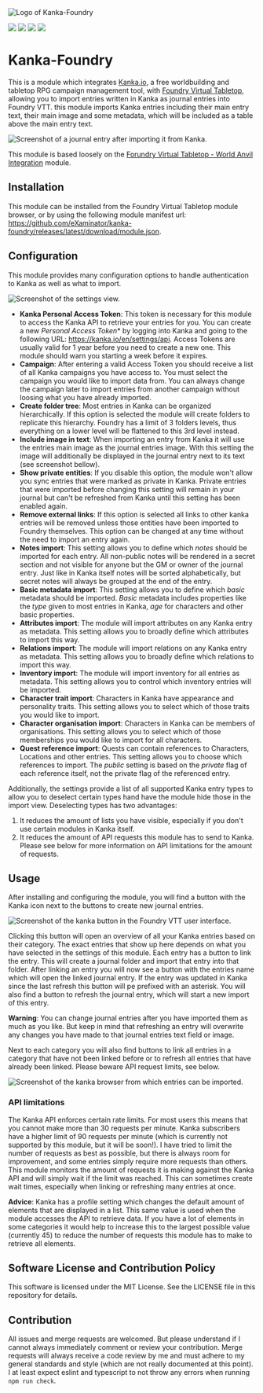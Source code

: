<img src="./docs/assets/kanka-foundry-logo.png" alt="Logo of Kanka-Foundry" />

<img src="https://img.shields.io/github/v/release/eXaminator/kanka-foundry?style=for-the-badge" /> <img src="https://img.shields.io/badge/dynamic/json?label=Foundry&query=compatibleCoreVersion&url=https%3A%2F%2Fraw.githubusercontent.com%2FeXaminator%2Fkanka-foundry%2Fmain%2Fsrc%2Fmodule.json&style=for-the-badge&color=ff6400" /> <img src="https://img.shields.io/david/eXaminator/kanka-foundry?style=for-the-badge" /> <img src="https://img.shields.io/github/downloads/eXaminator/kanka-foundry/total?style=for-the-badge" />

# Kanka-Foundry
This is a module which integrates [Kanka.io](https://kanka.io), a free worldbuilding and tabletop RPG campaign
management tool, with [Foundry Virtual Tabletop](http://foundryvtt.com), allowing you to import entries written
in Kanka as journal entries into Foundry VTT. this module imports Kanka entries including their main entry text,
their main image and some metadata, which will be included as a table above the main entry text.

<img src="./docs/assets/location.png" alt="Screenshot of a journal entry after importing it from Kanka." />

This module is based loosely on the
[Forundry Virtual Tabletop - World Anvil Integration](https://gitlab.com/foundrynet/world-anvil) module.

## Installation
This module can be installed from the Foundry Virtual Tabletop module browser, or by using the following module
manifest url: https://github.com/eXaminator/kanka-foundry/releases/latest/download/module.json.

## Configuration
This module provides many configuration options to handle authentication to Kanka as well as what to import.

<img src="./docs/assets/settings.png" alt="Screenshot of the settings view." />

- **Kanka Personal Access Token**: This token is necessary for this module to access the Kanka API to retrieve your
entries for you. You can create a new *Personal Access Token** by logging into Kanka and going to the following URL:
https://kanka.io/en/settings/api. Access Tokens are usually valid for 1 year before you need to create a new one.
This module should warn you starting a week before it expires.
- **Campaign**: After entering a valid Access Token you should receive a list of all Kanka campaigns you have access
to. You must select the campaign you would like to import data from. You can always change the campaign later to import
entries from another campaign without loosing what you have already imported.
- **Create folder tree**: Most entries in Kanka can be organized hierarchically. If this option is selected the module
will create folders to replicate this hierarchy. Foundry has a limit of 3 folders levels, thus everything on a lower
level will be flattened to this 3rd level instead.
- **Include image in text**: When importing an entry from Kanka it will use the entries main image as the journal
entries image. With this setting the image will additionally be displayed in the journal entry next to its text
(see screenshot bellow).
- **Show private entities**: If you disable this option, the module won't allow you sync entries that were marked as
private in Kanka. Private entries that were imported before changing this setting will remain in your journal but can't
be refreshed from Kanka until this setting has been enabled again.
- **Remove external links**: If this option is selected all links to other kanka entries will be removed unless those
entities have been imported to Foundry themselves. This option can be changed at any time without the need to import
an entry again.
- **Notes import**: This setting allows you to define which *notes* should be imported for each entry. All non-public
notes will be rendered in a secret section and not visible for anyone but the GM or owner of the journal entry. Just
like in Kanka itself notes will be sorted alphabetically, but secret notes will always be grouped at the end of the
entry.
- **Basic metadata import**: This setting allows you to define which *basic* metadata should be imported. *Basic*
metadata includes properties like the *type* given to most entries in Kanka, *age* for characters and other basic
properties.
- **Attributes import**: The module will import attributes on any Kanka entry as metadata. This setting allows you to
broadly define which attributes to import this way.
- **Relations import**: The module will import relations on any Kanka entry as metadata. This setting allows you to
  broadly define which relations to import this way.
- **Inventory import**: The module will import inventory for all entries as metadata. This setting allows you to control
which inventory entries will be imported.
- **Character trait import**: Characters in Kanka have appearance and personality traits. This setting allows you to
select which of those traits you would like to import.
- **Character organisation import**: Characters in Kanka can be members of organisations. This setting allows you to
  select which of those memberships you would like to import for all characters.
- **Quest reference import**: Quests can contain references to Characters, Locations and other entries. This setting
allows you to choose which references to import. The *public* setting is based on the *private* flag of each
reference itself, not the private flag of the referenced entry.

Additionally, the settings provide a list of all supported Kanka entry types to allow you to deselect certain types
hand have the module hide those in the import view. Deselecting types has two advantages:
1. It reduces the amount of lists you have visible, especially if you don't use certain modules in Kanka itself.
2. It reduces the amount of API requests this module has to send to Kanka. Please see below for more information on
API limitations for the amount of requests.

## Usage
After installing and configuring the module, you will find a button with the Kanka icon next to the buttons to create
new journal entries.

<img src="./docs/assets/kanka-button.png" alt="Screenshot of the kanka button in the Foundry VTT user interface." />

Clicking this button will open an overview of all your Kanka entries based on their category. The exact entries that
show up here depends on what you have selected in the settings of this module. Each entry has a button to link the
entry. This will create a journal folder and import that entry into that folder. After linking an entry you will now
see a button with the entries name which will open the linked journal entry. If the entry was updated in Kanka since
the last refresh this button will pe prefixed with an asterisk. You will also find a button to refresh the journal
entry, which will start a new import of this entry.

**Warning**: You can change journal entries after you have imported them as much as you like. But keep in mind
that refreshing an entry will overwrite any changes you have made to that journal entries text field or image.

Next to each category you will also find buttons to link all entries in a category that have not been linked before
or to refresh all entries that have already been linked. Please beware API request limits, see below.

<img src="./docs/assets/browser.png" alt="Screenshot of the kanka browser from which entries can be imported." />

### API limitations
The Kanka API enforces certain rate limits. For most users this means that you cannot make more than 30 requests per
minute. Kanka subscribers have a higher limit of 90 requests per minute (which is currently not supported by this
module, but it will be soon!). I have tried to limit the number of requests as best as possible, but there is always
room for improvement, and some entries simply require more requests than others. This module monitors the amount of
requests it is making against the Kanka API and will simply wait if the limit was reached. This can sometimes create
wait times, especially when linking or refreshing many entries at once.

**Advice**: Kanka has a profile setting which changes the default amount of elements that are displayed in a list. This
same value is used when the module accesses the API to retrieve data. If you have a lot of elements in some categories
it would help to increase this to the largest possible value (currently 45) to reduce the number of requests this
module has to make to retrieve all elements.

## Software License and Contribution Policy
This software is licensed under the MIT License. See the LICENSE file in this repository for details.

## Contribution
All issues and merge requests are welcomed. But please understand if I cannot always immediately comment or review
your contribution. Merge requests will always receive a code review by me and must adhere to my general standards and
style (which are not really documented at this point). I at least expect eslint and typescript to not throw any errors
when running `npm run check`.
